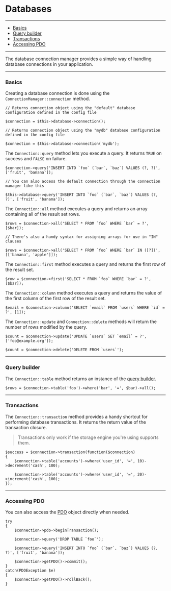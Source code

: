 # Databases

--------------------------------------------------------

* [Basics](#basics)
* [Query builder](#query_builder)
* [Transactions](#transactions)
* [Accessing PDO](#accessing_pdo)

--------------------------------------------------------

The database connection manager provides a simple way of handling database connections in your application.

--------------------------------------------------------

<a id="basics"></a>

### Basics

Creating a database connection is done using the ```ConnectionManager::connection``` method.

	// Returns connection object using the "default" database configuration defined in the config file

	$connection = $this->database->connection();

	// Returns connection object using the "mydb" database configuration defined in the config file

	$connection = $this->database->connection('mydb');

The ```Connection::query``` method lets you execute a query. It returns ```TRUE``` on success and ```FALSE``` on failure.

	$connection->query('INSERT INTO `foo` (`bar`, `baz`) VALUES (?, ?)', ['fruit', 'banana']);

	// You can also access the default connection through the connection manager like this

	$this->database->query('INSERT INTO `foo` (`bar`, `baz`) VALUES (?, ?)', ['fruit', 'banana']);

The ```Connection::all``` method executes a query and returns an array containing all of the result set rows.

	$rows = $connection->all('SELECT * FROM `foo` WHERE `bar` = ?', [$bar]);

	// There's also a handy syntax for assigning arrays for use in "IN" clauses

	$rows = $connection->all('SELECT * FROM `foo` WHERE `bar` IN ([?])', [['banana', 'apple']]);

The ```Connection::first``` method executes a query and returns the first row of the result set.

	$row = $connection->first('SELECT * FROM `foo` WHERE `bar` = ?', [$bar]);

The ```Connection::column``` method executes a query and returns the value of the first column of the first row of the result set.

	$email = $connection->column('SELECT `email` FROM `users` WHERE `id` = ?', [1]);

The ```Connection::update``` and ```Connection::delete``` methods will return the number of rows modified by the query.

	$count = $connection->update('UPDATE `users` SET `email` = ?', ['foo@example.org']);

	$count = $connection->delete('DELETE FROM `users`');

--------------------------------------------------------

<a id="query_builder"></a>

### Query builder

The ```Connection::table``` method returns an instance of the [query builder](:base_url:/docs/:version:/databases:query-builder).

	$rows = $connection->table('foo')->where('bar', '=', $bar)->all();

--------------------------------------------------------

<a id="transactions"></a>

### Transactions

The ```Connection::transaction``` method provides a handy shortcut for performing database transactions. It returns the return value of the transaction closure.

> Transactions only work if the storage engine you're using supports them.

	$success = $connection->transaction(function($connection)
	{
		$connection->table('accounts')->where('user_id', '=', 10)->decrement('cash', 100);

		$connection->table('accounts')->where('user_id', '=', 20)->increment('cash', 100);
	});

--------------------------------------------------------

<a id="accessing_pdo"></a>

### Accessing PDO

You can also access the [PDO](http://php.net/manual/en/book.pdo.php) object directly when needed.

	try
	{
		$connection->pdo->beginTransaction();
		
		$connection->query('DROP TABLE `foo`');

		$connection->query('INSERT INTO `foo` (`bar`, `baz`) VALUES (?, ?)', ['fruit', 'banana']);

		$connection->getPDO()->commit();
	}
	catch(PDOException $e)
	{
		$connection->getPDO()->rollBack();
	}